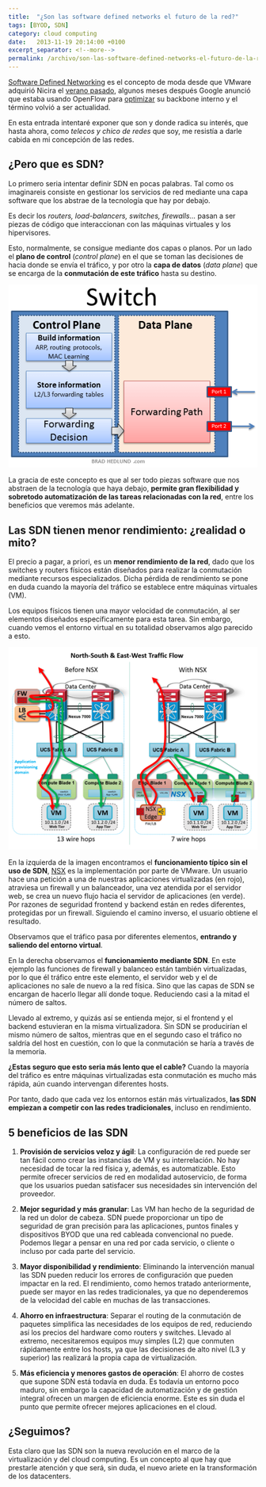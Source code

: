 ```yaml
---
title:  "¿Son las software defined networks el futuro de la red?"
tags: [BYOD, SDN]
category: cloud computing
date:   2013-11-19 20:14:00 +0100
excerpt_separator: <!--more-->
permalink: /archivo/son-las-software-defined-networks-el-futuro-de-la-red/
---
```


[Software Defined Networking](https://en.wikipedia.org/wiki/Software-defined_networking) es el concepto de moda desde que VMware adquirió Nicira el [verano pasado](https://www.vmware.com/company/news/releases/vmw-nicira-07-23-12.html), algunos meses después Google anunció que estaba usando OpenFlow para [optimizar](https://www.eetimes.com/electronics-news/4371179/Google-describes-its-OpenFlow-network) su backbone interno y el término volvió a ser actualidad.

En esta entrada intentaré exponer que son y donde radica su interés, que hasta ahora, como *telecos y chico de redes* que soy, me resistía a darle cabida en mi concepción de las redes.

## ¿Pero que es SDN?

Lo primero seria intentar definir SDN en pocas palabras. Tal como os imaginareis consiste en gestionar los servicios de red mediante una capa software que los abstrae de la tecnología que hay por debajo.

Es decir los *routers, load-balancers, switches, firewalls...* pasan a ser piezas de código que interaccionan con las máquinas virtuales y los hipervisores.

Esto, normalmente, se consigue mediante dos capas o planos. Por un lado el **plano de control** (*control plane*) en el que se toman las decisiones de hacia donde se envía el tráfico, y por otro la **capa de datos** (*data plane*) que se encarga de la **conmutación de este tráfico** hasta su destino.

![Switch Control Plane](/assets/img/switch-control-data-planes.png "Fuente: bradhedlund.com") 

La gracia de este concepto es que al ser todo piezas software que nos abstraen de la tecnología que haya debajo, **permite gran flexibilidad y sobretodo automatización de las tareas relacionadas con la red**, entre los beneficios que veremos más adelante.

## Las SDN tienen menor rendimiento: ¿realidad o mito?

El precio a pagar, a priori, es un **menor rendimiento de la red**, dado que los switches y routers físicos están diseñados para realizar la conmutación mediante recursos especializados. Dicha pérdida de rendimiento se pone en duda cuando la mayoría del tráfico se establece entre máquinas virtuales (VM).

Los equipos físicos tienen una mayor velocidad de conmutación, al ser elementos diseñados específicamente para esta tarea. Sin embargo, cuando vemos el entorno virtual en su totalidad observamos algo parecido a esto.

![SDN Cisco Multiflow](/assets/img/sdn-bradhedlund-vmw-blog-nsx-cisco-nsx-cisco-traffic-flow-multi-host_v3-1024x831.png "Fuente: blogs.vmware.com") 


En la izquierda de la imagen encontramos el **funcionamiento típico sin el uso de SDN**, [NSX](https://www.vmware.com/products/nsx/) es la implementación por parte de VMware. Un usuario hace una petición a una de nuestras aplicaciones virtualizadas (en rojo), atraviesa un firewall y un balanceador, una vez atendida por el servidor web, se crea un nuevo flujo hacia el servidor de aplicaciones (en verde). Por razones de seguridad frontend y backend están en redes diferentes, protegidas por un firewall. Siguiendo el camino inverso, el usuario obtiene el resultado.

Observamos que el tráfico pasa por diferentes elementos, **entrando y saliendo del entorno virtual**.

En la derecha observamos el **funcionamiento mediante SDN**. En este ejemplo las funciones de firewall y balanceo están también virtualizadas, por lo que él tráfico entre este elemento, el servidor web y el de aplicaciones no sale de nuevo a la red física. Sino que las capas de SDN se encargan de hacerlo llegar allí donde toque. Reduciendo casi a la mitad el número de saltos.

Llevado al extremo, y quizás así se entienda mejor, si el frontend y el backend estuvieran en la misma virtualizadora. Sin SDN se producirían el mismo número de saltos, mientras que en el segundo caso el tráfico no saldría del host en cuestión, con lo que la conmutación se haría a través de la memoria.

**¿Estas seguro que esto seria más lento que el cable?** Cuando la mayoría del tráfico es entre máquinas virtualizadas esta conmutación es mucho más rápida, aún cuando intervengan diferentes hosts.

Por tanto, dado que cada vez los entornos están más virtualizados, **las SDN empiezan a competir con las redes tradicionales**, incluso en rendimiento.

## 5 beneficios de las SDN

1. **Provisión de servicios veloz y ágil**: La configuración de red puede ser tan fácil como crear las instancias de VM y su interrelación. No hay necesidad de tocar la red física y, además, es automatizable. Esto permite ofrecer servicios de red en modalidad autoservicio, de forma que los usuarios puedan satisfacer sus necesidades sin intervención del proveedor.

2. **Mejor seguridad y más granular**: Las VM han hecho de la seguridad de la red un dolor de cabeza. SDN puede proporcionar un tipo de seguridad de gran precisión para las aplicaciones, puntos finales y dispositivos BYOD que una red cableada convencional no puede. Podemos llegar a pensar en una red por cada servicio, o cliente o incluso por cada parte del servicio.

3. **Mayor disponibilidad y rendimiento**: Eliminando la intervención manual las SDN pueden reducir los errores de configuración que pueden impactar en la red. El rendimiento, como hemos tratado anteriormente, puede ser mayor en las redes tradicionales, ya que no dependeremos de la velocidad del cable en muchas de las transacciones.

4. **Ahorro en infraestructura**: Separar el routing de la conmutación de paquetes simplifica las necesidades de los equipos de red, reduciendo así los precios del hardware como routers y switches. Llevado al extremo, necesitaremos equipos muy simples (L2) que conmuten rápidamente entre los hosts, ya que las decisiones de alto nivel (L3 y superior) las realizará la propia capa de virtualización.

5. **Más eficiencia y menores gastos de operación**: El ahorro de costes que supone SDN está todavía en duda. Es todavía un entorno poco maduro, sin embargo la capacidad de automatización y de gestión integral ofrecen un margen de eficiencia enorme. Este es sin duda el punto que permite ofrecer mejores aplicaciones en el cloud.

## ¿Seguimos?

Esta claro que las SDN son la nueva revolución en el marco de la virtualización y del cloud computing. Es un concepto al que hay que prestarle atención y que será, sin duda, el nuevo ariete en la transformación de los datacenters.